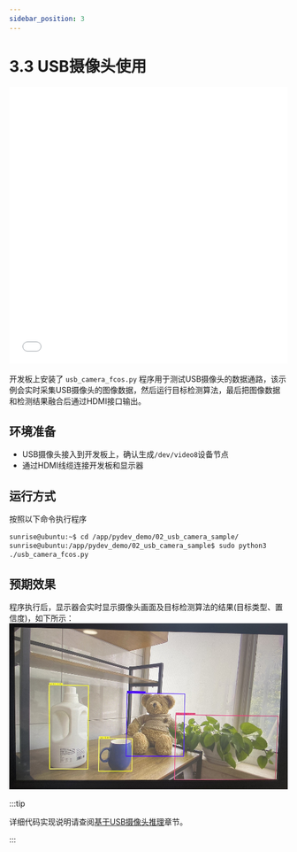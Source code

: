 ```yaml
---
sidebar_position: 3
---
```


# 3.3 USB摄像头使用

<iframe src="//player.bilibili.com/player.html?aid=700903305&bvid=BV1rm4y1E73q&cid=1196558282&page=18" scrolling="no" border="0" frameborder="no" framespacing="0" width="100%" height="500" allowfullscreen="true"> </iframe>

开发板上安装了 `usb_camera_fcos.py` 程序用于测试USB摄像头的数据通路，该示例会实时采集USB摄像头的图像数据，然后运行目标检测算法，最后把图像数据和检测结果融合后通过HDMI接口输出。

## 环境准备

  - USB摄像头接入到开发板上，确认生成`/dev/video8`设备节点
  - 通过HDMI线缆连接开发板和显示器

## 运行方式
按照以下命令执行程序

  ```shell
  sunrise@ubuntu:~$ cd /app/pydev_demo/02_usb_camera_sample/
  sunrise@ubuntu:/app/pydev_demo/02_usb_camera_sample$ sudo python3 ./usb_camera_fcos.py
  ```

## 预期效果
程序执行后，显示器会实时显示摄像头画面及目标检测算法的结果(目标类型、置信度)，如下所示：  
  ![image-20220612110739490](./image/usb_camera/image-20220612110739490.png)

:::tip

详细代码实现说明请查阅[基于USB摄像头推理](../python_development/pydev_dnn_demo#usb)章节。

:::
